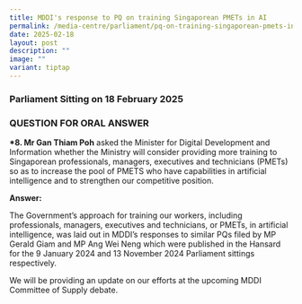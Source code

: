 ```yaml
---
title: MDDI's response to PQ on training Singaporean PMETs in AI
permalink: /media-centre/parliament/pq-on-training-singaporean-pmets-in-ai/
date: 2025-02-18
layout: post
description: ""
image: ""
variant: tiptap
---
```

<h3>Parliament Sitting on 18 February 2025</h3>
<h3>QUESTION FOR ORAL ANSWER</h3>
<p><strong>*8. Mr Gan Thiam Poh</strong> asked the Minister for Digital Development
and Information whether the Ministry will consider providing more training
to Singaporean professionals, managers, executives and technicians (PMETs)
so as to increase the pool of PMETS who have capabilities in artificial
intelligence and to strengthen our competitive position.</p>
<p><strong>Answer:</strong>
</p>
<p>The Government’s approach for training our workers, including professionals,
managers, executives and technicians, or PMETs, in artificial intelligence,
was laid out in MDDI’s responses to similar PQs filed by MP Gerald Giam
and MP Ang Wei Neng which were published in the Hansard for the 9 January
2024 and 13 November 2024 Parliament sittings respectively.</p>
<p>We will be providing an update on our efforts at the upcoming MDDI Committee
of Supply debate.</p>